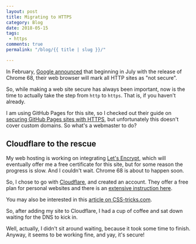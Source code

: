 ```yaml
---
layout: post
title: Migrating to HTTPS
category: Blog
date: 2018-05-15
tags:
 - https
comments: true
permalink: "/blog/{{ title | slug }}/"

---
```


In February, [Google announced](https://blog.chromium.org/2018/02/a-secure-web-is-here-to-stay.html) that beginning in July with the release of Chrome 68, their web browser will mark all HTTP sites as "not secure".

So, while making a web site secure has always been important, now is the time to actually take the step from <code>http</code> to <code>https</code>. That is, if you haven't already.

I am using GitHub Pages for this site, so I checked out their guide on [securing GitHub Pages sites with HTTPS](https://help.github.com/articles/securing-your-github-pages-site-with-https/), but unfortunately this doesn't cover custom domains. So what's a webmaster to do?

## Cloudflare to the rescue

My web hosting is working on integrating [Let's Encrypt](https://letsencrypt.org/), which will eventually offer me a free certificate for this site, but for some reason the progress is slow. And I couldn't wait. Chrome 68 is about to happen soon.

So, I chose to go with [Cloudflare](https://www.cloudflare.com/), and created an account. They offer a free plan for personal websites and there is an [extensive instruction here](https://support.cloudflare.com/hc/en-us/articles/201720164-Step-2-Create-a-CloudFlare-account-and-add-a-website).

You may also be interested in this [article on CSS-tricks.com](https://css-tricks.com/switching-site-https-shoestring-budget/).

So, after adding my site to Cloudflare, I had a cup of coffee and sat down waiting for the DNS to kick in.

Well, actually, I didn't sit around waiting, because it took some time to finish. Anyway, it seems to be working fine, and yay, it's secure!
